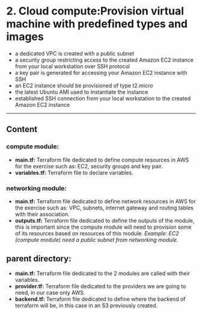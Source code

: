 # 2. Cloud compute:Provision virtual machine with predefined types and images

* a dedicated VPC is created with a public subnet
* a security group restricting access to the created Amazon EC2 instance from your local workstation over SSH protocol
* a key pair is generated for accessing your Amazon EC2 instance with SSH
* an EC2 instance should be provisioned of type t2.micro
* the latest Ubuntu AMI used to instantiate the instance
* established SSH connection from your local workstation to the created Amazon EC2 instance
---
## Content
### compute module:
* **main.tf:** Terraform file dedicated to define compute resources in AWS for the exercise such as: EC2, security groups and key pair.
* **variables.tf:** Terraform file to declare variables.
### networking module:
* **main.tf:** Terraform file dedicated to define network resources in AWS for the exercise such as: VPC, subnets, internet gateway and routing tables with their association.
* **outputs.tf:** Terraform file dedicated to define the outputs of the module, this is important since the compute module will need to provision some of its resources based on resources of this module. *Example: EC2 (compute module) need a public subnet from networking module.*
## parent directory:
* **main.tf:** Terraform file dedicated to the 2 modules are called with their variables.
* **provider.tf:** Terraform file dedicated to the providers we are going to need, in our case only AWS.
* **backend.tf:** Terraform file dedicated to define where the backend of terraform will be, in this case in an S3 previously created.